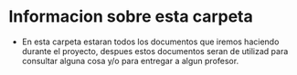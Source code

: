# Informacion sobre esta carpeta
- En esta carpeta estaran todos los documentos que iremos haciendo durante el proyecto, despues estos documentos seran de utilizad para consultar alguna cosa y/o para entregar a algun profesor.
